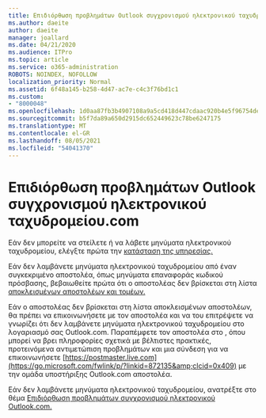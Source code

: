 ```yaml
---
title: Επιδιόρθωση προβλημάτων Outlook συγχρονισμού ηλεκτρονικού ταχυδρομείου.com
ms.author: daeite
author: daeite
manager: joallard
ms.date: 04/21/2020
ms.audience: ITPro
ms.topic: article
ms.service: o365-administration
ROBOTS: NOINDEX, NOFOLLOW
localization_priority: Normal
ms.assetid: 6f48a145-b258-4d47-ac7e-c4c3f76bd1c1
ms.custom:
- "8000048"
ms.openlocfilehash: 1d0aa87fb3b4907108a9a5cd418d447cdaac920b4e5f96754dec2d0bd354b92d
ms.sourcegitcommit: b5f7da89a650d2915dc652449623c78be6247175
ms.translationtype: MT
ms.contentlocale: el-GR
ms.lasthandoff: 08/05/2021
ms.locfileid: "54041370"
---
```

# <a name="fix-outlookcom-email-sync-issues"></a>Επιδιόρθωση προβλημάτων Outlook συγχρονισμού ηλεκτρονικού ταχυδρομείου.com

Εάν δεν μπορείτε να στείλετε ή να λάβετε μηνύματα ηλεκτρονικού ταχυδρομείου, ελέγξτε πρώτα την [κατάσταση της υπηρεσίας.](https://go.microsoft.com/fwlink/p/?linkid=837482&amp;clcid=0x409)
  
Εάν δεν λαμβάνετε μηνύματα ηλεκτρονικού ταχυδρομείου από έναν συγκεκριμένο αποστολέα, όπως μηνύματα επαναφοράς κωδικού πρόσβασης, βεβαιωθείτε πρώτα ότι ο αποστολέας δεν βρίσκεται στη λίστα [αποκλεισμένων αποστολέων και τομέων.](https://outlook.live.com/mail/options/mail/junkEmail/blockedSendersAndDomains)
  
Εάν ο αποστολέας δεν βρίσκεται στη λίστα αποκλεισμένων αποστολέων, θα πρέπει να επικοινωνήσετε με τον αποστολέα και να του επιτρέψετε να γνωρίζει ότι δεν λαμβάνετε μηνύματα ηλεκτρονικού ταχυδρομείου στο λογαριασμό σας Outlook.com. Παραπέμφετε τον αποστολέα στο , όπου μπορεί να βρει πληροφορίες σχετικά με βέλτιστες πρακτικές, προτεινόμενα αντιμετώπιση προβλημάτων και μια σύνδεση για να επικοινωνήσετε [https://postmaster.live.com](https://go.microsoft.com/fwlink/p/?linkid=872135&amp;clcid=0x409) με την ομάδα υποστήριξης Outlook.com αποστολέα.
  
Εάν δεν λαμβάνετε μηνύματα ηλεκτρονικού ταχυδρομείου, ανατρέξτε στο θέμα [Επιδιόρθωση προβλημάτων συγχρονισμού ηλεκτρονικού Outlook.com.](https://support.office.com/article/d39e3341-8d79-4bf1-b3c7-ded602233642?wt.mc_id=Office_Outlook_com_Alchemy)